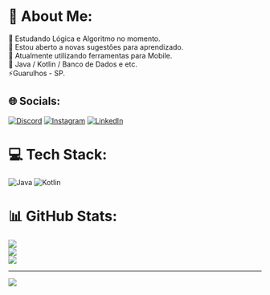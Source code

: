 # 💫 About Me:
🔭 Estudando Lógica e Algoritmo no momento.<br>🤝 Estou aberto a novas sugestões para aprendizado.<br>🌱 Atualmente utilizando ferramentas para Mobile.<br>💬 Java / Kotlin / Banco de Dados e etc.<br>⚡Guarulhos - SP.


## 🌐 Socials:
[![Discord](https://img.shields.io/badge/Discord-%237289DA.svg?logo=discord&logoColor=white)](https://discord.gg/jeancosta93) [![Instagram](https://img.shields.io/badge/Instagram-%23E4405F.svg?logo=Instagram&logoColor=white)](https://instagram.com/jeancosta93) [![LinkedIn](https://img.shields.io/badge/LinkedIn-%230077B5.svg?logo=linkedin&logoColor=white)](https://linkedin.com/in/jean-costa-72a93a268/) 

# 💻 Tech Stack:
![Java](https://img.shields.io/badge/java-%23ED8B00.svg?style=for-the-badge&logo=java&logoColor=white) ![Kotlin](https://img.shields.io/badge/kotlin-%230095D5.svg?style=for-the-badge&logo=kotlin&logoColor=white)
# 📊 GitHub Stats:
![](https://github-readme-stats.vercel.app/api?username=jeancosta93&theme=onedark&hide_border=false&include_all_commits=false&count_private=false)<br/>
![](https://github-readme-streak-stats.herokuapp.com/?user=jeancosta93&theme=onedark&hide_border=false)<br/>
![](https://github-readme-stats.vercel.app/api/top-langs/?username=jeancosta93&theme=onedark&hide_border=false&include_all_commits=false&count_private=false&layout=compact)

---
[![](https://visitcount.itsvg.in/api?id=jeancosta93&icon=0&color=0)](https://visitcount.itsvg.in)

<!-- Proudly created with GPRM ( https://gprm.itsvg.in ) -->
